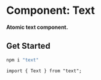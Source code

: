 # Component: Text

**Atomic text component.**

## Get Started

```sh
npm i "text"
```

```
import { Text } from "text";
```
